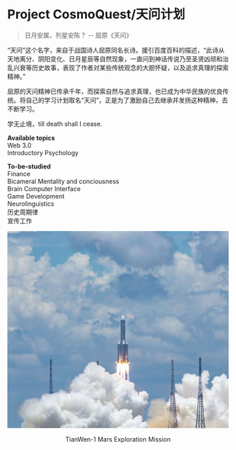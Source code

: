 # Project CosmoQuest/天问计划
> 日月安属，列星安陈？ -- 屈原《天问》

“天问”这个名字，来自于战国诗人屈原同名长诗。援引百度百科的描述，“此诗从天地离分、阴阳变化、日月星辰等自然现象，一直问到神话传说乃至圣贤凶顽和治乱兴衰等历史故事，表现了作者对某些传统观念的大胆怀疑，以及追求真理的探索精神。”

屈原的天问精神已传承千年，而探索自然与追求真理，也已成为中华民族的优良传统。将自己的学习计划取名“天问”，正是为了激励自己去继承并发扬这种精神，去不断学习。

学无止境，till death shall I cease.

**Available topics**\
Web 3.0\
Introductory Psychology


**To-be-studied**\
Finance\
Bicameral Mentality and conciousness\
Brain Computer Interface\
Game Development\
Neurolinguistics\
历史周期律\
宣传工作


![Tianwen-1](util/TW-1.jpeg)
<div align="center">TianWen-1 Mars Exploration Mission</div>

